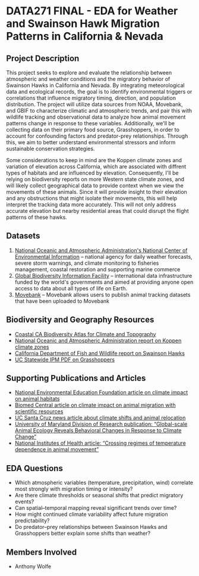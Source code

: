 # DATA271 FINAL - EDA for Weather and Swainson Hawk Migration Patterns in California & Nevada

## Project Description
This project seeks to explore and evaluate the relationship between atmospheric and weather conditions and the migratory behavior of Swainson Hawks in California and Nevada. By integrating meteorological data and ecological records, the goal is to identify environmental triggers or correlations that influence migratory timing, direction, and population distribution. The project will utilize data sources from NOAA, Movebank, and GBIF to characterize climatic and atmospheric trends, and pair this with wildlife tracking and observational data to analyze how animal movement patterns change in response to these variables. Additionally, we'll be collecting data on their primary food source, Grasshoppers, in order to account for confounding factors and predator-prey relationships. Through this, we aim to better understand environmental stressors and inform sustainable conservation strategies.

Some considerations to keep in mind are the Koppen climate zones and variation of elevation across California, which are associated with diffrent types of habitats and are influenced by elevation. Consequently, I'll be relying on biodiversity reports on more Western state climate zones, and will likely collect geographical data to provide context when we view the movements of these animals. Since it will provide insight to their elevation and any obstructions that might isolate their movements, this will help interpret the tracking data more accurately. This will not only address accurate elevation but nearby residential areas that could disrupt the flight patterns of these hawks.

## Datasets
1. [National Oceanic and Atmospheric Administration's National Center of Environmental Information](https://www.ncei.noaa.gov/) – national agency for daily weather forecasts, severe storm warnings, and climate monitoring to fisheries management, coastal restoration and supporting marine commerce
2. [Global Biodiversity Information Facility](https://www.gbif.org) – international data infrastructure funded by the world's governments and aimed at providing anyone open access to data about all types of life on Earth.
3. [Movebank](https://www.movebank.org/) –  Movebank allows users to publish animal tracking datasets that have been uploaded to Movebank

## Biodiversity and Geography Resources
- [Coastal CA Biodiversity Atlas for Climate and Topography](https://www.coastal.ca.gov/coastalvoices/resources/Biodiversity_Atlas_Climate_and_Topography.pdf)
- [National Oceanic and Atmospheric Administration report on Koppen climate zones](https://www.noaa.gov/jetstream/global/climate-zones)
- [California Department of Fish and Wildlife report on Swainson Hawks](https://wildlife.ca.gov/Conservation/Birds/Swainsons-Hawk)
- [UC Statewide IPM PDF on Grasshoppers](https://ipm.ucanr.edu/legacy_assets/PDF/PESTNOTES/pngrasshoppers.pdf)

## Supporting Publications and Articles
- [National Environmental Education Foundation article on climate impact on animal habitats](https://www.neefusa.org/story/climate-change/how-climate-change-changing-animal-habits)
- [Biomed Central article on climate impact on animal migration with scientific resources](https://climatechangeresponses.biomedcentral.com/articles/10.1186/s40665-015-0013-9)
- [UC Santa Cruz news article about climate shifts and animal relocation](https://www.scientificamerican.com/article/climate-change-is-driving-animal-migration/)
- [University of Maryland Division of Research publication: “Global-scale Animal Ecology Reveals Behavioral Changes in Response to Climate Change”](https://research.umd.edu/articles/global-scale-animal-ecology-reveals-behavioral-changes-response-climate-change)
- [National Institutes of Health article: “Crossing regimes of temperature dependence in animal movement”](https://pubmed.ncbi.nlm.nih.gov/26854767/)

## EDA Questions
- Which atmospheric variables (temperature, precipitation, wind) correlate most strongly with migration timing or intensity?
- Are there climate thresholds or seasonal shifts that predict migratory events?
- Can spatial–temporal mapping reveal significant trends over time?
- How might continued climate variability affect future migration predictability?
- Do predator–prey relationships between Swainson Hawks and Grasshoppers better explain some shifts than weather?

## Members Involved
- Anthony Wolfe
